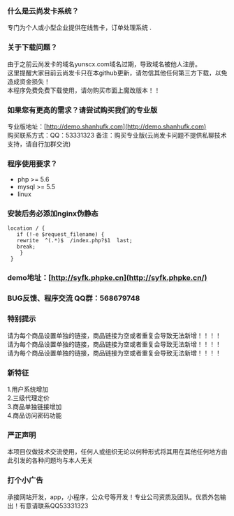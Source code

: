 ### 什么是云尚发卡系统？
专门为个人或小型企业提供在线售卡，订单处理系统 .  

### 关于下载问题？
由于之前云尚发卡的域名yunscx.com域名过期，导致域名被他人注册。    
这里提醒大家目前云尚发卡只在本github更新，请勿信其他任何第三方下载，以免造成资金损失！  
本程序免费免费下载使用，请勿购买市面上魔改版本！！       

### 如果您有更高的需求？请尝试购买我们的专业版
专业版地址：[http://demo.shanhufk.com](http://demo.shanhufk.com)  
购买联系方式：QQ：53331323  备注：购买专业版(云尚发卡问题不提供私聊技术支持，请自行加群交流)    

### 程序使用要求？
* php >= 5.6
* mysql >= 5.5
* linux

### 安装后务必添加nginx伪静态
```
location / {
   if (!-e $request_filename) {
   rewrite  ^(.*)$  /index.php?$1  last;
   break;
    }
 }

```

### demo地址：[http://syfk.phpke.cn](http://syfk.phpke.cn/)

### BUG反馈、程序交流 QQ群：568679748

### 特别提示
请为每个商品设置单独的链接，商品链接为空或者重复会导致无法新增！！！！     
请为每个商品设置单独的链接，商品链接为空或者重复会导致无法新增！！！！     
请为每个商品设置单独的链接，商品链接为空或者重复会导致无法新增！！！！     

### 新特征
1.用户系统增加    
2.三级代理定价    
3.商品单独链接增加  
4.商品访问密码功能



### 严正声明
本项目仅做技术交流使用，任何人或组织无论以何种形式将其用在其他任何地方由此引发的各种问题均与本人无关

### 打个小广告

承接网站开发，app，小程序，公众号等开发！专业公司资质及团队。优质外包输出！有意请联系QQ53331323


